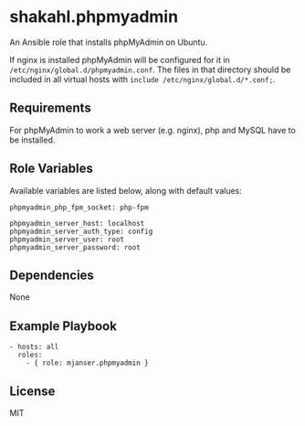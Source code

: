 # shakahl.phpmyadmin

An Ansible role that installs phpMyAdmin on Ubuntu.

If nginx is installed phpMyAdmin will be configured for it in `/etc/nginx/global.d/phpmyadmin.conf`. The files in that
directory should be included in all virtual hosts with `include /etc/nginx/global.d/*.conf;`.

## Requirements

For phpMyAdmin to work a web server (e.g. nginx), php and MySQL have to be installed.

## Role Variables

Available variables are listed below, along with default values:

    phpmyadmin_php_fpm_socket: php-fpm

    phpmyadmin_server_host: localhost
    phpmyadmin_server_auth_type: config
    phpmyadmin_server_user: root
    phpmyadmin_server_password: root

## Dependencies

None

## Example Playbook

    - hosts: all
      roles:
        - { role: mjanser.phpmyadmin }

## License

MIT
